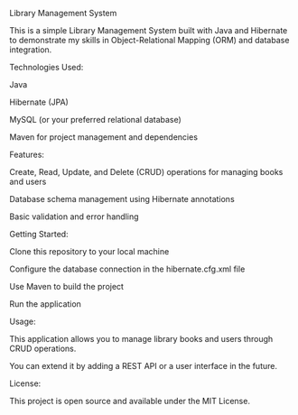 Library Management System

This is a simple Library Management System built with Java and Hibernate to demonstrate my skills in Object-Relational Mapping (ORM) and database integration.


Technologies Used:

Java

Hibernate (JPA)

MySQL (or your preferred relational database)

Maven for project management and dependencies


Features:

Create, Read, Update, and Delete (CRUD) operations for managing books and users

Database schema management using Hibernate annotations

Basic validation and error handling


Getting Started:

Clone this repository to your local machine

Configure the database connection in the hibernate.cfg.xml file

Use Maven to build the project

Run the application


Usage:

This application allows you to manage library books and users through CRUD operations.

You can extend it by adding a REST API or a user interface in the future.


License:

This project is open source and available under the MIT License.

